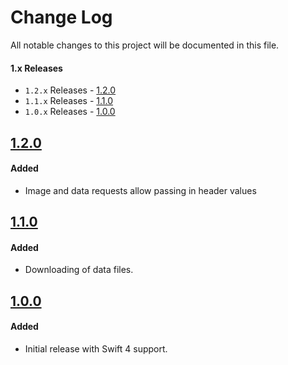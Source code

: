 # Change Log
All notable changes to this project will be documented in this file.

#### 1.x Releases
- `1.2.x` Releases - [1.2.0](#120)
- `1.1.x` Releases - [1.1.0](#110)
- `1.0.x` Releases - [1.0.0](#100)

## [1.2.0](https://github.com/skladek/SKWebServiceController/releases/tag/1.2.0)

#### Added
- Image and data requests allow passing in header values

## [1.1.0](https://github.com/skladek/SKWebServiceController/releases/tag/1.1.0)

#### Added
- Downloading of data files.

## [1.0.0](https://github.com/skladek/SKWebServiceController/releases/tag/1.0.0)

#### Added
- Initial release with Swift 4 support.